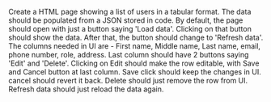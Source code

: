 Create a HTML page showing a list of users in a tabular format. The data should be populated from a JSON stored in code. 
By default, the page should open with just a button saying 'Load data'. Clicking on that button should show the data. 
After that, the button should change to 'Refresh data'. 
The columns needed in UI are - First name, Middle name, Last name, email, phone number, role, address. Last column should have 2 buttons saying 'Edit' and 'Delete'. 
Clicking on Edit should make the row editable, with Save and Cancel button at last column. Save click should keep the changes in UI. cancel should revert it back. 
Delete should just remove the row from UI. 
Refresh data should just reload the data again. 